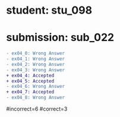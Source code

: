 # student: stu_098
# submission: sub_022

```diff
- ex04_0: Wrong Answer
- ex04_1: Wrong Answer
- ex04_2: Wrong Answer
- ex04_3: Wrong Answer
+ ex04_4: Accepted
+ ex04_5: Accepted
- ex04_6: Wrong Answer
+ ex04_7: Accepted
- ex04_8: Wrong Answer
```
#incorrect=6
#correct=3
